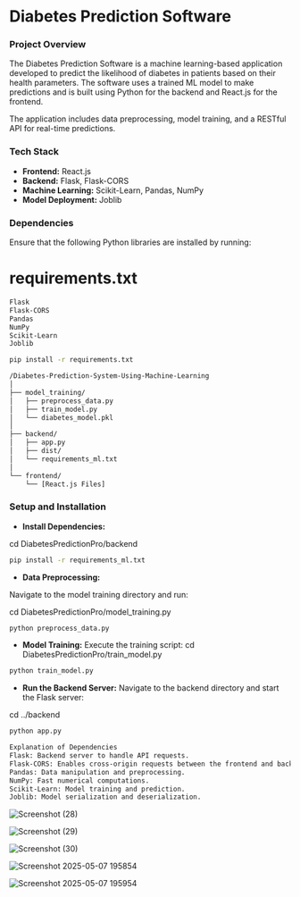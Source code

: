# Diabetes Prediction Software

### Project Overview
The Diabetes Prediction Software is a machine learning-based application developed to predict the likelihood of diabetes in patients based on their health parameters. The software uses a trained ML model to make predictions and is built using Python for the backend and React.js for the frontend.

The application includes data preprocessing, model training, and a RESTful API for real-time predictions.

### Tech Stack
- **Frontend:** React.js  
- **Backend:** Flask, Flask-CORS  
- **Machine Learning:** Scikit-Learn, Pandas, NumPy  
- **Model Deployment:** Joblib  

### Dependencies
Ensure that the following Python libraries are installed by running:

# requirements.txt
```bash
Flask
Flask-CORS
Pandas
NumPy
Scikit-Learn
Joblib
```

```bash
pip install -r requirements.txt
```

```bash
/Diabetes-Prediction-System-Using-Machine-Learning
│
├── model_training/
│   ├── preprocess_data.py
│   ├── train_model.py
│   └── diabetes_model.pkl
│
├── backend/
│   ├── app.py
│   ├── dist/
│   └── requirements_ml.txt
│
└── frontend/
    └── [React.js Files]
```
### Setup and Installation
- **Install Dependencies:**

cd DiabetesPredictionPro/backend
```bash
pip install -r requirements_ml.txt
```

- **Data Preprocessing:**

Navigate to the model training directory and run:

cd DiabetesPredictionPro/model_training.py
```bash
python preprocess_data.py
```
- **Model Training:**
Execute the training script:
cd DiabetesPredictionPro/train_model.py
```bash
python train_model.py
```
- **Run the Backend Server:**
Navigate to the backend directory and start the Flask server:

cd ../backend
```bash
python app.py
```

```bash
Explanation of Dependencies
Flask: Backend server to handle API requests.
Flask-CORS: Enables cross-origin requests between the frontend and backend.
Pandas: Data manipulation and preprocessing.
NumPy: Fast numerical computations.
Scikit-Learn: Model training and prediction.
Joblib: Model serialization and deserialization.
```

![Screenshot (28)](https://github.com/user-attachments/assets/4d8d549b-0c06-4e70-8240-ac79875cffd3)

![Screenshot (29)](https://github.com/user-attachments/assets/f2839baa-c01f-4237-8196-38990ac13ea2)

![Screenshot (30)](https://github.com/user-attachments/assets/1d7b2df8-3b31-4f8f-8200-fdcceededc85)


![Screenshot 2025-05-07 195854](https://github.com/user-attachments/assets/815c61dd-570d-4bdd-a36f-ee1f1abaf959)

![Screenshot 2025-05-07 195954](https://github.com/user-attachments/assets/67a4453a-372e-4565-95e9-4eca7a8d954b)



